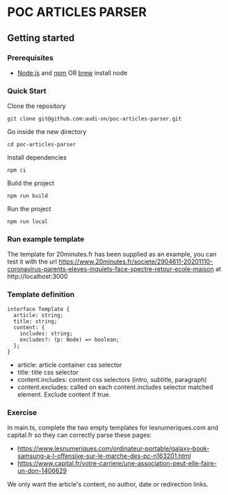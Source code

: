 # POC ARTICLES PARSER

## Getting started

### Prerequisites

- [Node.js](https://nodejs.org) and [npm](https://www.npmjs.com/get-npm) OR [brew](https://brew.sh/index_fr) install node

### Quick Start

Clone the repository

```
git clone git@github.com:audi-on/poc-articles-parser.git
```

Go inside the new directory

```
cd poc-articles-parser
```

Install dependencies

```
npm ci
```

Build the project

```
npm run build
```

Run the project

```
npm run local
```

### Run example template

The template for 20minutes.fr has been supplied as an example, you can test it with the url https://www.20minutes.fr/societe/2904611-20201110-coronavirus-parents-eleves-inquiets-face-spectre-retour-ecole-maison at http://localhost:3000

### Template definition

```
interface Template {
  article: string;
  title: string;
  content: {
    includes: string;
    excludes?: (p: Node) => boolean;
  };
}
```

- article: article container css selector
- title: title css selector
- content.includes: content css selectors (intro, subtitle, paragraph)
- content.excludes: called on each content.includes selector matched element. Exclude content if true.

### Exercise

In main.ts, complete the two empty templates for lesnumeriques.com and capital.fr so they can correctly parse these pages:

- https://www.lesnumeriques.com/ordinateur-portable/galaxy-book-samsung-a-l-offensive-sur-le-marche-des-pc-n163201.html
- https://www.capital.fr/votre-carriere/une-association-peut-elle-faire-un-don-1406629

We only want the article's content, no author, date or redirection links.
